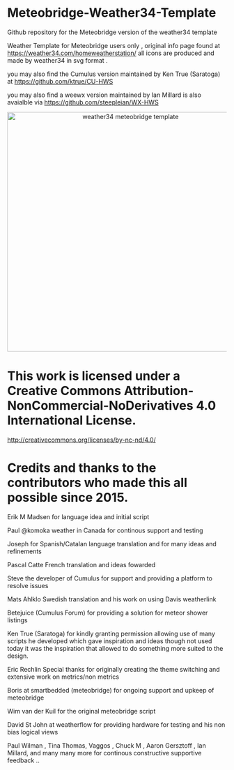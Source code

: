 # Meteobridge-Weather34-Template
Github repository for the Meteobridge version of the weather34 template 

Weather Template for Meteobridge users only , original info page found at https://weather34.com/homeweatherstation/
all icons are produced and made by weather34 in svg format .

you may also find the Cumulus version maintained by Ken True (Saratoga) at https://github.com/ktrue/CU-HWS

you may also find a weewx version maintained by Ian Millard is also avaialble via https://github.com/steepleian/WX-HWS


<p align="center">
  <img src="https://res.cloudinary.com/brian-underdown/image/upload/v1550403213/weather34dark_bs7btd.png" width="550" title="weather34 meteobridge template ">
 
</p>


# This work is licensed under a Creative Commons Attribution-NonCommercial-NoDerivatives 4.0 International License.
http://creativecommons.org/licenses/by-nc-nd/4.0/

# Credits and thanks to the contributors who made this all possible since 2015.

 Erik M Madsen for language idea and initial script
 
 Paul @komoka weather in Canada for continous support and testing 
 
 Joseph for Spanish/Catalan language translation and for many ideas and refinements
 
 Pascal Catte French translation and ideas fowarded 
 
 Steve the developer of Cumulus for support and providing a platform to resolve issues 
 
 Mats Ahlklo Swedish translation and his work on using Davis weatherlink 
 
 Betejuice (Cumulus Forum) for providing a solution for meteor shower listings 
 
 Ken True (Saratoga) for kindly granting permission allowing use of many scripts he developed which gave inspiration and ideas  though not used today it was the inspiration that allowed to do something more suited to the design. 
 
 Eric Rechlin Special thanks for originally creating the theme switching and extensive work on metrics/non metrics
 
 Boris at smartbedded (meteobridge) for ongoing support and upkeep of meteobridge 
 
 Wim van der Kuil for the original meteobridge script
 
 David St John at weatherflow for providing hardware for testing and his non bias logical views 
 
 Paul Wilman , Tina Thomas, Vaggos , Chuck M , Aaron Gersztoff , Ian Millard, and many many more for continous constructive supportive feedback .. 
